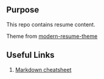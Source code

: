 ## Purpose

This repo contains resume content.

Theme from [modern-resume-theme](https://github.com/sproogen/modern-resume-theme)

## Useful Links

1. [Markdown cheatsheet](https://github.com/adam-p/markdown-here/wiki/Markdown-Cheatsheet)

